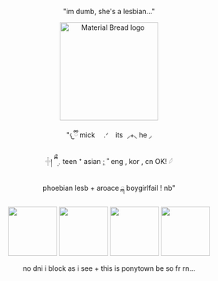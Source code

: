 <p align="center">
"im dumb, she's a lesbian..."
</p>
<p align="center">
    <img width="200" src="https://files.catbox.moe/nv35tn.png" alt="Material Bread logo">
</p>
<p align="center">
"𐔌ྀི mick 　.ᐟ　its  ◞+◟ he ◞
</p>
<p align="center">
    𓏶། ྀིྀ ܸ﹒teen ⁺ asian ;ִ ʾʾ eng , kor , cn OK! 𓆪
</p>
<p align="center">
 phoebian lesb + aroace  ྐ  boygirlfail ! nb"
</p>
<p align="center">
    <img width="100" src="https://files.catbox.moe/s3uu25.gif"> <img width="100" src="https://files.catbox.moe/clut0m.gif"> <img width="100" src="https://files.catbox.moe/7feolo.gif"> <img width="100" src="https://files.catbox.moe/2wn3ep.gif">
</p>
<p align="center">
no dni i block as i see + this is ponytown be so fr rn...
</p>

